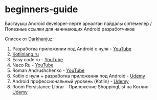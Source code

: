 # beginners-guide
Бастауыш Android developer-лерге арналған пайдалы сілтемелер / Полезные ссылки для начинающих Android разработчиков

Список от [Darkhanjuz](https://t.me/android_kz/25034):
1. Разработка приложении под Android с нуля - [YouTube](https://youtube.com/playlist?list=PLdLYwU7FsLgiD8TYeAMvIYMzKR_3Nxn4V)
2. [Kotlinlang.ru](https://kotlinlang.ru/)
3. Easy code ru - [YouTube](https://youtube.com/c/easyCodeRu)
4. Neco Ru - [YouTube](https://youtube.com/c/NecoRuChannel)
5. Roman Andrushchenko - [YouTube](https://youtube.com/c/RomanAndrushchenko)
6. Kotlin с нуля + разработка приложения под Android - [Udemy](https://www.udemy.com/course/kotlin-android-start/)
7. Android профессиональный уровень (Kotlin) - [Udemy](https://www.udemy.com/course/android_prof/)
8. Room Persistance Librar - Приложение ShoppingList на Котлин - [Udemy](https://www.udemy.com/course/room-persistance-librar-shoppinglist/)
